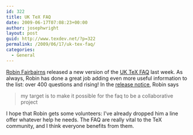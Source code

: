 ```yaml
---
id: 322
title: UK TeX FAQ
date: 2009-06-17T07:08:23+00:00
author: josephwright
layout: post
guid: http://www.texdev.net/?p=322
permalink: /2009/06/17/uk-tex-faq/
categories:
  - General
---
```

<a title="Robin Fairbairns" href="http://www.cl.cam.ac.uk/~rf10/">Robin Fairbairns</a> released a new version of the <a title="UK TeX FAQ" href="http://www.tex.ac.uk/cgi-bin/texfaq2html">UK TeX FAQ</a> last week. As always, Robin has done a great job adding even more useful information to the list: over 400 questions and rising! In the <a href="http://groups.google.com/group/comp.text.tex/browse_frm/thread/f9cb1139969fb721#">release notice</a>, Robin says
<blockquote>my target is to make it possible for the faq to be a collaborative project</blockquote>
I hope that Robin gets some volunteers: I've already dropped him a line offer whatever help he needs. The FAQ are really vital to the TeX community, and I think everyone benefits from them.
